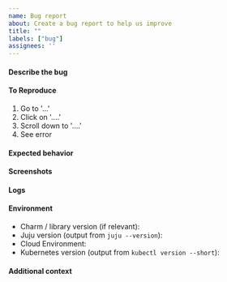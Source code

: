 ```yaml
---
name: Bug report
about: Create a bug report to help us improve
title: ""
labels: ["bug"]
assignees: ''
---
```


#### Describe the bug
<!-- A clear and concise description of what the bug is. -->

#### To Reproduce
<!-- Steps that can be taken to reproduce the behaviour -->

1. Go to '...'
2. Click on '....'
3. Scroll down to '....'
4. See error

#### Expected behavior
<!-- A clear and concise description of what you expected to happen. -->

#### Screenshots
<!-- If applicable, add screenshots to help explain your problem. -->

#### Logs
<!-- If applicable, add logs to help explain your problem. -->

#### Environment

- Charm / library version (if relevant): <!-- e.g. 1.2 -->
- Juju version (output from `juju --version`):
- Cloud Environment: <!-- e.g. GKE -->
- Kubernetes version (output from `kubectl version --short`):

#### Additional context

<!-- Add any other context about the problem here. -->
